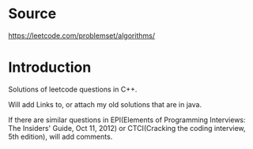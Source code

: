 # Source
https://leetcode.com/problemset/algorithms/

# Introduction
Solutions of leetcode questions in C++.

Will add Links to, or attach my old solutions that are in java.

If there are similar questions in EPI(Elements of Programming Interviews: The Insiders' Guide, Oct 11, 2012) or CTCI(Cracking the coding interview, 5th edition), will add comments.
